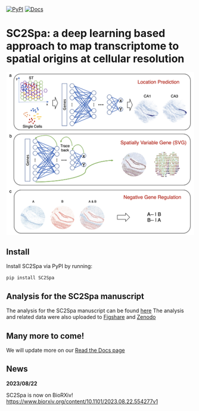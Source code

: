 [![PyPI](https://img.shields.io/pypi/v/SC2Spa?logo=PyPI)](https://pypi.org/project/SC2Spa)
[![Docs](https://img.shields.io/readthedocs/sc2spa)](https://sc2spa.readthedocs.io)

SC2Spa: a deep learning based approach to map transcriptome to spatial origins at cellular resolution
====================================================================================

<p align="center">
  <img src="./SC2Spa.png" alt="SC2Spa Overview" width="600"/>
</p>

## Install
Install SC2Spa via PyPI by running:
```
pip install SC2Spa
```

## Analysis for the SC2Spa manuscript
The analysis for the SC2Spa manuscript can be found [here](https://github.com/linbuliao/SC2Spa_Notebooks)
The analysis and related data were also uploaded to [Figshare](https://figshare.com/articles/dataset/Datasets_for_high_resolution_spatial_mapping_of_mouse_hippocampus_Slide-seqV2_for_SC2Spa/21829905/8) and [Zenodo](https://zenodo.org/records/8252715)

## Many more to come!
We will update more on our [Read the Docs page](https://sc2spa.readthedocs.io/en/latest/)

## News

__2023/08/22__

SC2Spa is now on BioRXiv!
https://www.biorxiv.org/content/10.1101/2023.08.22.554277v1

